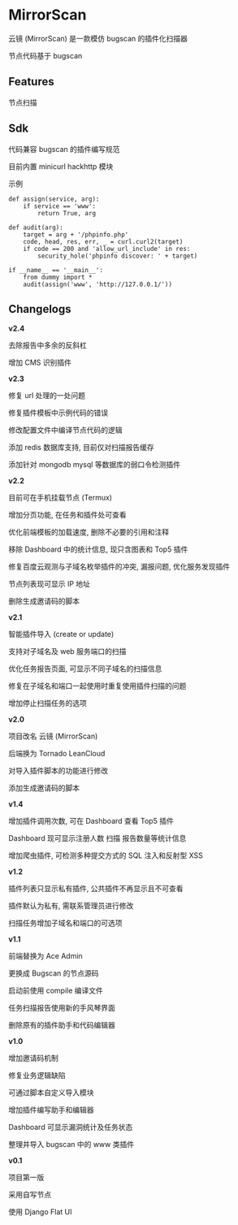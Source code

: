 # MirrorScan

云镜 (MirrorScan) 是一款模仿 bugscan 的插件化扫描器

节点代码基于 bugscan

## Features

节点扫描

## Sdk

代码兼容 bugscan 的插件编写规范

目前内置 minicurl hackhttp 模块

示例

```
def assign(service, arg):
    if service == 'www':
        return True, arg

def audit(arg):
    target = arg + '/phpinfo.php'
    code, head, res, err, _ = curl.curl2(target)
    if code == 200 and 'allow_url_include' in res:
        security_hole('phpinfo discover: ' + target)

if __name__ == '__main__':
    from dummy import *
    audit(assign('www', 'http://127.0.0.1/'))
``` 

## Changelogs

**v2.4**

去除报告中多余的反斜杠

增加 CMS 识别插件

**v2.3**

修复 url 处理的一处问题

修复插件模板中示例代码的错误

修改配置文件中编译节点代码的逻辑

添加 redis 数据库支持, 目前仅对扫描报告缓存

添加针对 mongodb mysql 等数据库的弱口令检测插件

**v2.2**

目前可在手机挂载节点 (Termux)

增加分页功能, 在任务和插件处可查看

优化前端模板的加载速度, 删除不必要的引用和注释

移除 Dashboard 中的统计信息, 现只含图表和 Top5 插件

修复百度云观测与子域名枚举插件的冲突, 漏报问题, 优化服务发现插件

节点列表现可显示 IP 地址

删除生成邀请码的脚本

**v2.1**

智能插件导入 (create or update)

支持对子域名及 web 服务端口的扫描

优化任务报告页面, 可显示不同子域名的扫描信息

修复在子域名和端口一起使用时重复使用插件扫描的问题

增加停止扫描任务的选项

**v2.0**

项目改名 云镜 (MirrorScan)

后端换为 Tornado LeanCloud

对导入插件脚本的功能进行修改

添加生成邀请码的脚本

**v1.4**

增加插件调用次数, 可在 Dashboard 查看 Top5 插件

Dashboard 现可显示注册人数 扫描 报告数量等统计信息

增加爬虫插件, 可检测多种提交方式的 SQL 注入和反射型 XSS

**v1.2**

插件列表只显示私有插件, 公共插件不再显示且不可查看

插件默认为私有, 需联系管理员进行修改

扫描任务增加子域名和端口的可选项

**v1.1**

前端替换为 Ace Admin

更换成 Bugscan 的节点源码

启动前使用 compile 编译文件

任务扫描报告使用新的手风琴界面

删除原有的插件助手和代码编辑器

**v1.0**

增加邀请码机制

修复业务逻辑缺陷

可通过脚本自定义导入模块

增加插件编写助手和编辑器

Dashboard 可显示漏洞统计及任务状态

整理并导入 bugscan 中的 www 类插件

**v0.1**

项目第一版

采用自写节点

使用 Django Flat UI
